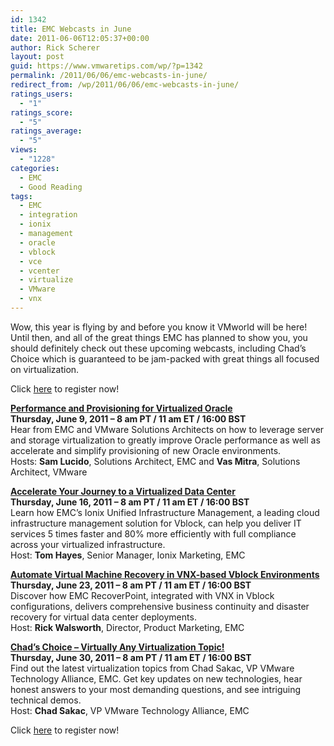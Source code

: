 ```yaml
---
id: 1342
title: EMC Webcasts in June
date: 2011-06-06T12:05:37+00:00
author: Rick Scherer
layout: post
guid: https://www.vmwaretips.com/wp/?p=1342
permalink: /2011/06/06/emc-webcasts-in-june/
redirect_from: /wp/2011/06/06/emc-webcasts-in-june/
ratings_users:
  - "1"
ratings_score:
  - "5"
ratings_average:
  - "5"
views:
  - "1228"
categories:
  - EMC
  - Good Reading
tags:
  - EMC
  - integration
  - ionix
  - management
  - oracle
  - vblock
  - vce
  - vcenter
  - virtualize
  - VMware
  - vnx
---
```

Wow, this year is flying by and before you know it VMworld will be here! Until then, and all of the great things EMC has planned to show you, you should definitely check out these upcoming webcasts, including Chad&#8217;s Choice which is guaranteed to be jam-packed with great things all focused on virtualization.

Click <a href="http://info.emc.com/mk/get/DBM11251-19479_raf_lp?reg_src=WEB_Blog_VMwareTips" target="_blank">here</a> to register now!

<p class="MsoNormal">
  <strong><span><span><a href="http://info.emc.com/mk/get/DBM11251-19479_raf_lp?reg_src=WEB_Blog_VMwareTips" target="_blank">Performance and Provisioning for Virtualized Oracle<br /> </a></span></span></strong><strong><span>Thursday, June 9, 2011 &#8211; 8 am PT / 11 am ET / 16:00 BST<br /> </span></strong>Hear from EMC and VMware Solutions Architects on how to leverage server and storage virtualization to greatly improve Oracle performance as well as accelerate and simplify provisioning of new Oracle environments.<br /> Hosts: <strong><span>Sam Lucido</span></strong>, Solutions Architect, EMC and <strong><span>Vas Mitra</span></strong>, Solutions Architect, VMware
</p>

<p class="MsoNormal">
  <strong><span><span><a href="http://info.emc.com/mk/get/DBM11251-19479_raf_lp?reg_src=WEB_Blog_VMwareTips" target="_blank">Accelerate Your Journey to a Virtualized Data Center<br /> </a></span></span></strong><strong><span>Thursday, June 16, 2011 &#8211; 8 am PT / 11 am ET / 16:00 BST<br /> </span></strong>Learn how EMC&#8217;s Ionix Unified Infrastructure Management, a leading cloud infrastructure management solution for Vblock, can help you deliver IT services 5 times faster and 80% more efficiently with full compliance across your virtualized infrastructure.<br /> Host: <strong><span>Tom Hayes</span></strong>, Senior Manager, Ionix Marketing, EMC
</p>

<p class="MsoNormal">
  <strong><span><span><a href="http://info.emc.com/mk/get/DBM11251-19479_raf_lp?reg_src=WEB_Blog_VMwareTips" target="_blank">Automate Virtual Machine Recovery in VNX-based Vblock Environments<br /> </a></span></span></strong><strong><span>Thursday, June 23, 2011 &#8211; 8 am PT / 11 am ET / 16:00 BST<br /> </span></strong>Discover how EMC RecoverPoint, integrated with VNX in Vblock configurations, delivers comprehensive business continuity and disaster recovery for virtual data center deployments.<br /> Host: <strong><span>Rick Walsworth</span></strong>, Director, Product Marketing, EMC
</p>

<p class="MsoNormal">
  <strong><span><span><a href="http://info.emc.com/mk/get/DBM11251-19479_raf_lp?reg_src=WEB_Blog_VMwareTips" target="_blank">Chad’s Choice &#8211; Virtually Any Virtualization Topic!<br /> </a></span></span></strong><strong><span>Thursday, June 30, 2011 &#8211; 8 am PT / 11 am ET / 16:00 BST<br /> </span></strong>Find out the latest virtualization topics from Chad Sakac, VP VMware Technology Alliance, EMC. Get key updates on new technologies, hear honest answers to your most demanding questions, and see intriguing technical demos.<br /> Host: <strong><span>Chad Sakac</span></strong>, VP VMware Technology Alliance, EMC
</p>

<p class="MsoNormal">
  Click <a href="http://info.emc.com/mk/get/DBM11251-19479_raf_lp?reg_src=WEB_Blog_VMwareTips" target="_blank">here</a> to register now!
</p>